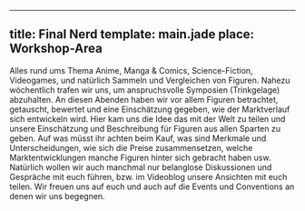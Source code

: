 ---
title: Final Nerd
template: main.jade
place: Workshop-Area
----

Alles rund ums Thema Anime, Manga & Comics, Science-Fiction, Videogames, und natürlich Sammeln und Vergleichen von Figuren.  Nahezu wöchentlich trafen wir uns, um anspruchsvolle Symposien (Trinkgelage) abzuhalten. An diesen Abenden haben wir vor allem Figuren betrachtet, getauscht, bewertet und eine Einschätzung gegeben, wie der Marktverlauf sich entwickeln wird.  Hier kam uns die Idee das mit der Welt zu teilen und unsere Einschätzung und Beschreibung für Figuren aus allen Sparten zu geben. Auf was müsst ihr achten beim Kauf, was sind Merkmale und Unterscheidungen, wie sich die Preise zusammensetzen, welche Marktentwicklungen manche Figuren hinter sich gebracht haben usw. Natürlich wollen wir auch manchmal nur belanglose Diskussionen und Gespräche mit euch führen, bzw. im Videoblog unsere Ansichten mit euch teilen. Wir freuen uns auf euch und auch auf die Events und Conventions an denen wir uns begegnen. 

